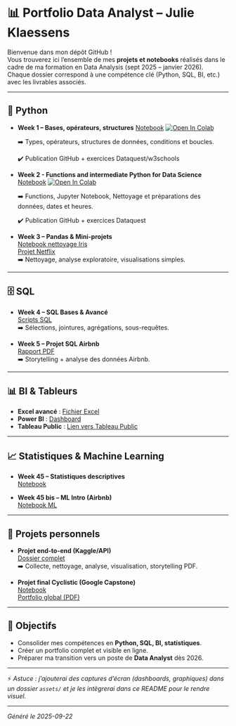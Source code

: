 
# 📊 Portfolio Data Analyst – Julie Klaessens

Bienvenue dans mon dépôt GitHub !  
Vous trouverez ici l’ensemble de mes **projets et notebooks** réalisés dans le cadre de ma formation en Data Analysis (sept 2025 – janvier 2026).  
Chaque dossier correspond à une compétence clé (Python, SQL, BI, etc.) avec les livrables associés.

---

## 🐍 Python
- **Week 1 – Bases, opérateurs, structures**
  [Notebook](/01_python/Notebook_Python_Bases_Week_39.ipynb)
  [![Open In Colab](https://colab.research.google.com/assets/colab-badge.svg)](https://colab.research.google.com/drive/1dpF8flza8QV2BkAz6zn6ntr97k_9S7ld)
  
  ➡️ Types, opérateurs, structures de données, conditions et boucles.
  
  ✔️ Publication GitHub + exercices Dataquest/w3schools

- **Week 2 - Functions and intermediate Python for Data Science**
  [Notebook](/01_python/Notebook_Python_Functions_Week_40.ipynb)
  [![Open In Colab]([https://colab.research.google.com/assets/colab-badge.svg)](https://colab.research.google.com/drive/1daic4AY6ZGgRY_svBGsB9k_-2CNpfXAV)
  
  ➡️ Functions, Jupyter Notebook, Nettoyage et préparations des données, dates et heures.
  
  ✔️ Publication GitHub + exercices Dataquest
  
- **Week 3 – Pandas & Mini-projets**  
  [Notebook nettoyage Iris](notebooks/01_python/iris_cleaning.ipynb)  
  [Projet Netflix](notebooks/03_mini_project/netflix_analysis.ipynb)  
  ➡️ Nettoyage, analyse exploratoire, visualisations simples.

---

## 🗄️ SQL
- **Week 4 – SQL Bases & Avancé**  
  [Scripts SQL](sql/sql_chinook_airbnb.sql)  
  ➡️ Sélections, jointures, agrégations, sous-requêtes.  

- **Week 5 – Projet SQL Airbnb**  
  [Rapport PDF](projects/sql_airbnb/sql_airbnb_report.pdf)  
  ➡️ Storytelling + analyse des données Airbnb.

---

## 📊 BI & Tableurs
- **Excel avancé** : [Fichier Excel](excel/advanced_excel_worldbank.xlsx)  
- **Power BI** : [Dashboard](powerbi/worldbank_dashboard.pbix)  
- **Tableau Public** : [Lien vers Tableau Public](https://public.tableau.com/profile/...)  

---

## 📈 Statistiques & Machine Learning
- **Week 45 – Statistiques descriptives**  
  [Notebook](notebooks/stats/students_performance.ipynb)  

- **Week 45 bis – ML Intro (Airbnb)**  
  [Notebook ML](notebooks/ml/ml_airbnb.ipynb)  

---

## 🚀 Projets personnels
- **Projet end-to-end (Kaggle/API)**  
  [Dossier complet](projects/end_to_end/)  
  ➡️ Collecte, nettoyage, analyse, visualisation, storytelling PDF.  

- **Projet final Cyclistic (Google Capstone)**  
  [Notebook](projects/cyclistic/cyclistic_final.ipynb)  
  [Portfolio global (PDF)](portfolio/portfolio_final.pdf)

---

## 🎯 Objectifs
- Consolider mes compétences en **Python, SQL, BI, statistiques**.  
- Créer un portfolio complet et visible en ligne.  
- Préparer ma transition vers un poste de **Data Analyst** dès 2026.

---

⚡ *Astuce : j’ajouterai des captures d’écran (dashboards, graphiques) dans un dossier `assets/` et je les intègrerai dans ce README pour le rendre visuel.*  

---

_Généré le 2025-09-22_
